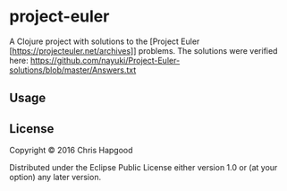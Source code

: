 # project-euler

A Clojure project with solutions to the [Project Euler [https://projecteuler.net/archives]] problems.  The
solutions were verified here: https://github.com/nayuki/Project-Euler-solutions/blob/master/Answers.txt

## Usage



## License

Copyright © 2016 Chris Hapgood

Distributed under the Eclipse Public License either version 1.0 or (at
your option) any later version.
